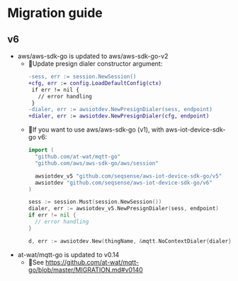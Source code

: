 # Migration guide

## v6

- aws/aws-sdk-go is updated to aws/aws-sdk-go-v2
  - 🔄Update presign dialer constructor argument:
    ```diff
    -sess, err := session.NewSession()
    +cfg, err := config.LoadDefaultConfig(ctx)
     if err != nil {
       // error handling
     }
    -dialer, err := awsiotdev.NewPresignDialer(sess, endpoint)
    +dialer, err := awsiotdev.NewPresignDialer(cfg, endpoint)
    ```
  - 🔄If you want to use aws/aws-sdk-go (v1), with aws-iot-device-sdk-go v6:
    ```go
    import (
      "github.com/at-wat/mqtt-go"
      "github.com/aws/aws-sdk-go/aws/session"

      awsiotdev_v5 "github.com/seqsense/aws-iot-device-sdk-go/v5"
      awsiotdev "github.com/seqsense/aws-iot-device-sdk-go/v6"
    )

    sess := session.Must(session.NewSession())
    dialer, err := awsiotdev_v5.NewPresignDialer(sess, endpoint)
    if err != nil {
      // error handling
    }

    d, err := awsiotdev.New(thingName, &mqtt.NoContextDialer{dialer})
    ```
- at-wat/mqtt-go is updated to v0.14
  - 🔄See https://github.com/at-wat/mqtt-go/blob/master/MIGRATION.md#v0140
